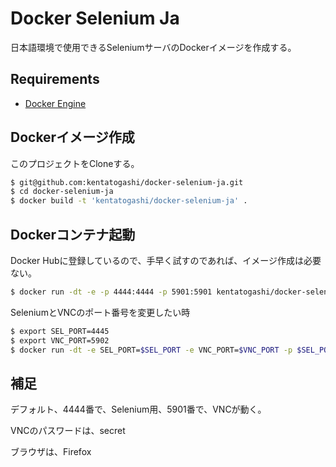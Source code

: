 # Docker Selenium Ja

日本語環境で使用できるSeleniumサーバのDockerイメージを作成する。

## Requirements

* [Docker Engine](https://docs.docker.com/engine/installation/)

## Dockerイメージ作成

このプロジェクトをCloneする。

```sh
$ git@github.com:kentatogashi/docker-selenium-ja.git
$ cd docker-selenium-ja
$ docker build -t 'kentatogashi/docker-selenium-ja' .
```

## Dockerコンテナ起動

Docker Hubに登録しているので、手早く試すのであれば、イメージ作成は必要ない。

```sh
$ docker run -dt -e -p 4444:4444 -p 5901:5901 kentatogashi/docker-selenium-ja
```

SeleniumとVNCのポート番号を変更したい時

```sh
$ export SEL_PORT=4445
$ export VNC_PORT=5902
$ docker run -dt -e SEL_PORT=$SEL_PORT -e VNC_PORT=$VNC_PORT -p $SEL_PORT:$SEL_PORT -p $VNC_PORT:$VNC_PORT kentatogashi/docker-selenium-ja
```

## 補足

デフォルト、4444番で、Selenium用、5901番で、VNCが動く。

VNCのパスワードは、secret

ブラウザは、Firefox
